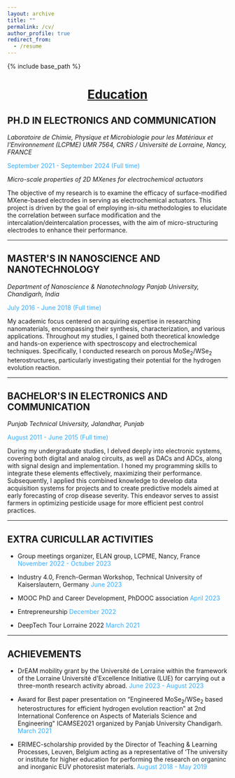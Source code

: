 ```yaml
---
layout: archive
title: ""
permalink: /cv/
author_profile: true
redirect_from:
  - /resume
---
```


{% include base_path %}
<div style="text-align:center;">
  <h1><u>  Education </u></h1>
</div>

## PH.D IN ELECTRONICS AND COMMUNICATION
*Laboratoire de Chimie, Physique et Microbiologie pour les Matériaux et l’Environnement (LCPME)*
*UMR 7564, CNRS / Université de Lorraine, Nancy, FRANCE*

<span style="color: #33ACFF; font-size: 14px;">September 2021 - September 2024 (Full time)</span>

*Micro-scale properties of 2D MXenes for electrochemical actuators*

The objective of my research is to examine the efficacy of surface-modified MXene-based electrodes in serving as electrochemical actuators. This project is driven by the goal of employing in-situ methodologies to elucidate the correlation between surface modification and the intercalation/deintercalation processes, with the aim of micro-structuring electrodes to enhance their performance.

---

## MASTER'S IN NANOSCIENCE AND NANOTECHNOLOGY
*Department of Nanoscience & Nanotechnology*
*Panjab University, Chandigarh, India*

<span style="color: #33ACFF; font-size: 14px;">July 2016 - June 2018 (Full time)</span>

My academic focus centered on acquiring expertise in researching nanomaterials, encompassing their synthesis, characterization, and various applications. Throughout my studies, I gained both theoretical knowledge and hands-on experience with spectroscopy and electrochemical techniques. Specifically, I conducted research on porous MoSe<sub>2</sub>/WSe<sub>2</sub> heterostructures, particularly investigating their potential for the hydrogen evolution reaction.

---
## BACHELOR'S IN ELECTRONICS AND COMMUNICATION
*Punjab Technical University, Jalandhar, Punjab*

<span style="color: #33ACFF; font-size: 14px;">August 2011 - June 2015 (Full time)</span>

During my undergraduate studies, I delved deeply into electronic systems, covering both digital and analog circuits, as well as DACs and ADCs, along with signal design and implementation. I honed my programming skills to integrate these elements effectively, maximizing their performance. Subsequently, I applied this combined knowledge to develop data acquisition systems for projects and to create predictive models aimed at early forecasting of crop disease severity. This endeavor serves to assist farmers in optimizing pesticide usage for more efficient pest control practices.

---

## EXTRA CURICULLAR ACTIVITIES

* Group meetings organizer, ELAN group, LCPME, Nancy, France <span style="color: #33ACFF; font-size: 14px;">November 2022 - Octuber 2023</span>

* Industry 4.0, French-German Workshop, Technical University of Kaiserslautern, Germany <span style="color: #33ACFF; font-size: 14px;">  June 2023</span>

* MOOC PhD and Career Development, PhDOOC association <span style="color: #33ACFF; font-size: 14px;">  April 2023</span>

* Entrepreneurship <span style="color: #33ACFF; font-size: 14px;">  December 2022</span>
* DeepTech Tour Lorraine 2022 <span style="color: #33ACFF; font-size: 14px;">  March 2021</span>

---

## ACHIEVEMENTS

* DrEAM mobility grant by the Université de Lorraine within the framework of the Lorraine Université d'Excellence Initiative (LUE) for carrying out a three-month research activity abroad.<span style="color: #33ACFF; font-size: 14px;">  June 2023 - August 2023</span>
  
* Award for Best paper presentation on “Engineered MoSe<sub>2</sub>/WSe<sub>2</sub> based heterostructures for efficient hydrogen evolution reaction” at 2nd International Conference on Aspects of Materials Science and Engineering" ICAMSE2021 organized by Panjab University Chandigarh.<span style="color: #33ACFF; font-size: 14px;">  March 2021</span>

* ERIMEC-scholarship provided by the Director of Teaching & Learning Processes, Leuven, Belgium acting as a representative of ‘The university or institute for higher education for performing the research on organinc and inorganic EUV photoresist materials.<span style="color: #33ACFF; font-size: 14px;">  August 2018 - May 2019</span>








